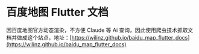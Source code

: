 # 百度地图 Flutter 文档
因百度地图官方动态渲染，不方便 Claude 等 Ai 查询，因此使用爬虫技术抓取文档并做成这个站点，地址：[https://wilinz.github.io/baidu_map_flutter_docs](https://wilinz.github.io/baidu_map_flutter_docs)
